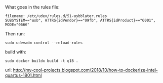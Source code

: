 What goes in the rules file:
```shell
filename: /etc/udev/rules.d/51-usbblater.rules
SUBSYSTEM=="usb", ATTRS{idVendor}=="09fb", ATTRS{idProduct}=="6001", MODE="0666"
```

Then run:
```shell
sudo udevadm control --reload-rules
```

build with:
```shell
sudo docker buildx build -t q18 .
```

url: http://my-cool-projects.blogspot.com/2018/10/how-to-dockerize-intel-quartus-1801.html